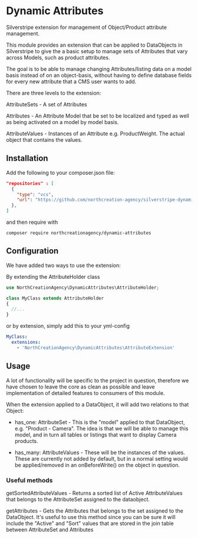 # Dynamic Attributes

Silverstripe extension for management of Object/Product attribute management.

This module provides an extension that can be applied to DataObjects in Silverstripe to give the a basic setup to manage sets of Attributes that vary across Models, such as product attributes.

The goal is to be able to manage changing Attributes/listing data on a model basis instead of on an object-basis, without having to define database fields for every new attribute that a CMS user wants to add.

There are three levels to the extension:

AttributeSets - A set of Attributes

Attributes - An Attribute Model that be set to be localized and typed as well as being activated on a model by model basis.

AttributeValues - Instances of an Attribute e.g. ProductWeight. The actual object that contains the values.

## Installation

Add the following to your composer.json file:

```json
"repositories" : [
  {
    "type": "vcs",
    "url": "https://github.com/northcreation-agency/silverstripe-dynamic-attributes.git"
  },
]
```

and then require with

```
composer require northcreationagency/dynamic-attributes
```

## Configuration

We have added two ways to use the extension:

By extending the AttributeHolder class

```PHP
use NorthCreationAgency\DynamicAttributes\AttributeHolder;

class MyClass extends AttributeHolder
{
  //...
}
```

or by extension, simply add this to your yml-config

```yml
MyClass:
  extensions:
    - 'NorthCreationAgency\DynamicAttributes\AttributeExtension'
```

## Usage

A lot of functionality will be specific to the project in question, therefore we have chosen to leave the core as clean as possible and leave implementation of detailed features to consumers of this module.

When the extension applied to a DataObject, it will add two relations to that Object:

- has_one: AttributeSet - This is the "model" applied to that DataObject, e.g. "Product - Camera". The idea is that we will be able to manage this model, and in turn all tables or listings that want to display Camera products.

- has_many: AttributeValues - These will be the instances of the values. These are currently not added by default, but in a normal setting would be applied/removed in an onBeforeWrite() on the object in question.

### Useful methods

getSortedAttributeValues - Returns a sorted list of Active AttributeValues that belongs to the AttributeSet assigned to the dataobject.

getAttributes - Gets the Attributes that belongs to the set assigned to the DataObject. It's useful to use this method since you can be sure it will include the "Active" and "Sort" values that are stored in the join table between AttributeSet and Attributes
